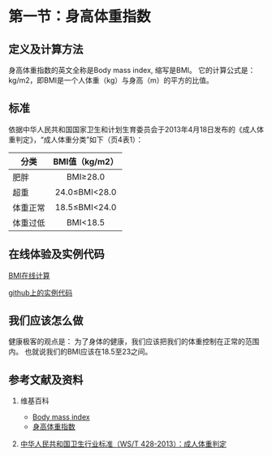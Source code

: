 # 第一节：身高体重指数

## 定义及计算方法

身高体重指数的英文全称是Body mass index, 缩写是BMI。
它的计算公式是：kg/m2，即BMI是一个人体重（kg）与身高（m）的平方的比值。

## 标准

依据中华人民共和国国家卫生和计划生育委员会于2013年4月18日发布的《成人体重判定》，“成人体重分类”如下（页4表1）：

|  分类   |  BMI值（kg/m2） |
|---------| :-------------:|
|肥胖     |   BMI≥28.0     |
|超重	  |	24.0≤BMI<28.0 |
|体重正常  |	18.5≤BMI<24.0 |
|体重过低  |    BMI<18.5    |

## 在线体验及实例代码

[BMI在线计算](https://jsfiddle.net/quanbinn/fw58yv18/)

[github上的实例代码](https://github.com/quanbinn/Basic-Health-Knowledge-We-Need-To-Learn/tree/master/chapters/%E9%99%84%E5%BD%95-code/bmi)

## 我们应该怎么做

健康极客的观点是： 为了身体的健康，我们应该把我们的体重控制在正常的范围内。 也就说我们的BMI应该在18.5至23之间。

## 参考文献及资料

1. 维基百科
	- [Body mass index](https://en.wikipedia.org/wiki/Body_mass_index)
	- [身高体重指数](https://zh.wikipedia.org/wiki/%E8%BA%AB%E9%AB%98%E9%AB%94%E9%87%8D%E6%8C%87%E6%95%B8)

2. [中华人民共和国卫生行业标准（WS/T 428-2013）：成人体重判定](http://www.moh.gov.cn/ewebeditor/uploadfile/2013/08/20130808135715967.pdf)
